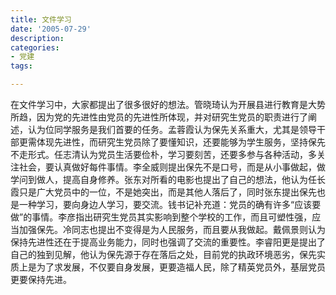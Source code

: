 ```yaml
---
title: 文件学习
date: '2005-07-29'
description:
categories:
- 党建
tags:

---
```


在文件学习中，大家都提出了很多很好的想法。管晓琦认为开展县进行教育是大势所趋，因为党的先进性由党员的先进性所体现，并对研究生党员的职责进行了阐述，认为位同学服务是我们首要的任务。孟蓉霞认为保先关系重大，尤其是领导干部更需体现先进性，而研究生党员除了要懂知识，还要能够为学生服务，坚持保先不走形式。任志清认为党员生活要俭朴，学习要刻苦，还要多参与各种活动，多关注社会，要认真做好每件事情。李全威则提出保先不是口号，而是从小事做起，做学问到做人，提高自身修养。张东对所看的电影也提出了自己的想法，他认为任长霞只是广大党员中的一位，不是她突出，而是其他人落后了，同时张东提出保先也是一种学习，要向身边人学习，要交流。钱书记补充道：党员的确有许多“应该要做”的事情。李彦指出研究生党员其实影响到整个学校的工作，而且可塑性强，应当加强保先。冷同志也提出不变得是为人民服务，而且要从我做起。戴佩景则认为保持先进性还在于提高业务能力，同时也强调了交流的重要性。李睿阳更是提出了自己的独到见解，他认为保先源于存在落后之处，目前党的执政环境恶劣，保先实质上是为了求发展，不仅要自身发展，更要造福人民，除了精英党员外，基层党员更要保持先进。
